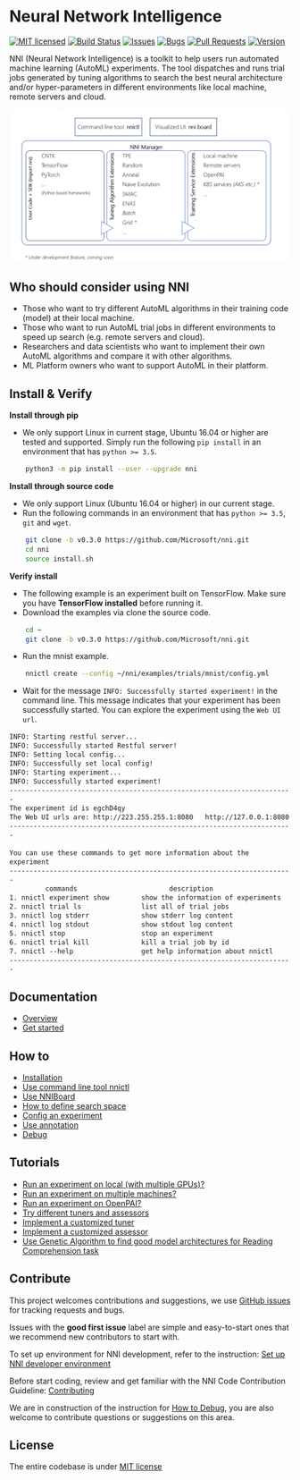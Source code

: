 # Neural Network Intelligence

[![MIT licensed](https://img.shields.io/badge/license-MIT-yellow.svg)](https://github.com/Microsoft/nni/blob/master/LICENSE)
[![Build Status](https://msrasrg.visualstudio.com/NNIOpenSource/_apis/build/status/Microsoft.nni)](https://msrasrg.visualstudio.com/NNIOpenSource/_build/latest?definitionId=6)
[![Issues](https://img.shields.io/github/issues-raw/Microsoft/nni.svg)](https://github.com/Microsoft/nni/issues?q=is%3Aissue+is%3Aopen)
[![Bugs](https://img.shields.io/github/issues/Microsoft/nni/bug.svg)](https://github.com/Microsoft/nni/issues?q=is%3Aissue+is%3Aopen+label%3Abug)
[![Pull Requests](https://img.shields.io/github/issues-pr-raw/Microsoft/nni.svg)](https://github.com/Microsoft/nni/pulls?q=is%3Apr+is%3Aopen)
[![Version](https://img.shields.io/github/release/Microsoft/nni.svg)](https://github.com/Microsoft/nni/releases)

NNI (Neural Network Intelligence) is a toolkit to help users run automated machine learning (AutoML) experiments. 
The tool dispatches and runs trial jobs generated by tuning algorithms to search the best neural architecture and/or hyper-parameters in different environments like local machine, remote servers and cloud.

<p align="center">
<img src="./docs/img/nni_arch_overview.png" alt="drawing" width="800"/>
</p>

## **Who should consider using NNI**
* Those who want to try different AutoML algorithms in their training code (model) at their local machine.
* Those who want to run AutoML trial jobs in different environments to speed up search (e.g. remote servers and cloud).
* Researchers and data scientists who want to implement their own AutoML algorithms and compare it with other algorithms.
* ML Platform owners who want to support AutoML in their platform.

## **Install & Verify**

**Install through pip** 	
* We only support Linux in current stage, Ubuntu 16.04 or higher are tested and supported. Simply run the following `pip install` in an environment that has `python >= 3.5`.	
```bash	
    python3 -m pip install --user --upgrade nni
```

**Install through source code**
* We only support Linux (Ubuntu 16.04 or higher) in our current stage. 
* Run the following commands in an environment that has `python >= 3.5`, `git` and `wget`.
```bash	
    git clone -b v0.3.0 https://github.com/Microsoft/nni.git	
    cd nni	
    source install.sh	
```

**Verify install**	
* The following example is an experiment built on TensorFlow. Make sure you have **TensorFlow installed** before running it.	
* Download the examples via clone the source code.	
```bash	
    cd ~	
    git clone -b v0.3.0 https://github.com/Microsoft/nni.git
```
* Run the mnist example.
```bash
    nnictl create --config ~/nni/examples/trials/mnist/config.yml
```

* Wait for the message `INFO: Successfully started experiment!` in the command line. This message indicates that your experiment has been successfully started. You can explore the experiment using the `Web UI url`.
```
INFO: Starting restful server...
INFO: Successfully started Restful server!
INFO: Setting local config...
INFO: Successfully set local config!
INFO: Starting experiment...
INFO: Successfully started experiment!
-----------------------------------------------------------------------
The experiment id is egchD4qy
The Web UI urls are: http://223.255.255.1:8080   http://127.0.0.1:8080
-----------------------------------------------------------------------

You can use these commands to get more information about the experiment
-----------------------------------------------------------------------
         commands                       description
1. nnictl experiment show        show the information of experiments
2. nnictl trial ls               list all of trial jobs
3. nnictl log stderr             show stderr log content
4. nnictl log stdout             show stdout log content
5. nnictl stop                   stop an experiment
6. nnictl trial kill             kill a trial job by id
7. nnictl --help                 get help information about nnictl
-----------------------------------------------------------------------
```

## **Documentation**
* [Overview](docs/Overview.md)
* [Get started](docs/GetStarted.md)
## **How to**
* [Installation](docs/InstallNNI_Ubuntu.md)
* [Use command line tool nnictl](docs/NNICTLDOC.md)
* [Use NNIBoard](docs/WebUI.md)
* [How to define search space](docs/SearchSpaceSpec.md)
* [Config an experiment](docs/ExperimentConfig.md)
* [Use annotation](docs/AnnotationSpec.md)
* [Debug](docs/HowToDebug.md)
## **Tutorials**
* [Run an experiment on local (with multiple GPUs)?](docs/tutorial_1_CR_exp_local_api.md)
* [Run an experiment on multiple machines?](docs/tutorial_2_RemoteMachineMode.md)
* [Run an experiment on OpenPAI?](docs/PAIMode.md)
* [Try different tuners and assessors](docs/tutorial_3_tryTunersAndAccessors.md)
* [Implement a customized tuner](docs/howto_2_CustomizedTuner.md)
* [Implement a customized assessor](examples/assessors/README.md)
* [Use Genetic Algorithm to find good model architectures for Reading Comprehension task](examples/trials/ga_squad/README.md)

## **Contribute**
This project welcomes contributions and suggestions, we use [GitHub issues](https://github.com/Microsoft/nni/issues) for tracking requests and bugs.

Issues with the **good first issue** label are simple and easy-to-start ones that we recommend new contributors to start with.

To set up environment for NNI development, refer to the instruction: [Set up NNI developer environment](docs/SetupNNIDeveloperEnvironment.md)

Before start coding, review and get familiar with the NNI Code Contribution Guideline: [Contributing](docs/CONTRIBUTING.md)

We are in construction of the instruction for [How to Debug](docs/HowToDebug.md), you are also welcome to contribute questions or suggestions on this area.

## **License** 
The entire codebase is under [MIT license](https://github.com/Microsoft/nni/blob/master/LICENSE)

